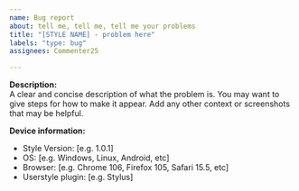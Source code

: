 ```yaml
---
name: Bug report
about: tell me, tell me, tell me your problems
title: "[STYLE NAME] - problem here"
labels: "type: bug"
assignees: Commenter25

---
```


**Description:**  
A clear and concise description of what the problem is. You may want to give steps for how to make it appear. Add any other context or screenshots that may be helpful.

**Device information:**  
  - Style Version: [e.g. 1.0.1]
  - OS: [e.g. Windows, Linux, Android, etc]
  - Browser: [e.g. Chrome 106, Firefox 105, Safari 15.5, etc]
  - Userstyle plugin: [e.g. Stylus]
